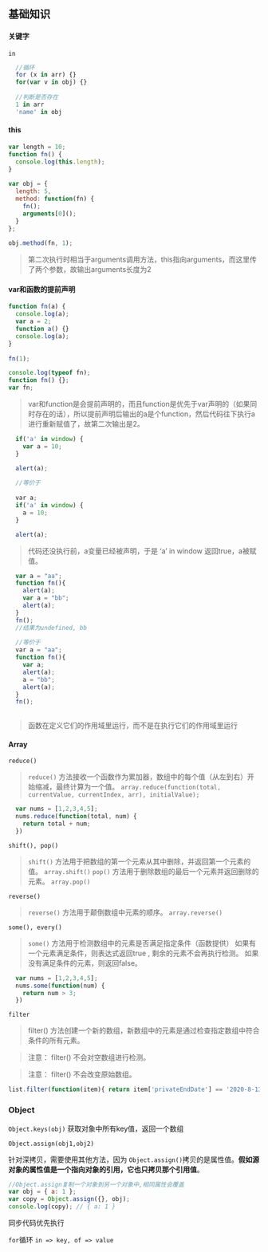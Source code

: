 ## 基础知识

#### 关键字
`in`
```js
  //循环
  for (x in arr) {}
  for(var v in obj) {}
  
  //判断是否存在
  1 in arr
  'name' in obj
```

#### this
```js
var length = 10;
function fn() {
  console.log(this.length);
}
 
var obj = {
  length: 5,
  method: function(fn) {
    fn();
    arguments[0]();
  }
};
 
obj.method(fn, 1);
```
> 第二次执行时相当于arguments调用方法，this指向arguments，而这里传了两个参数，故输出arguments长度为2

#### var和函数的提前声明
```js
function fn(a) {
  console.log(a); 
  var a = 2;
  function a() {}
  console.log(a); 
}
 
fn(1);
```

```js
console.log(typeof fn);
function fn() {};
var fn;
```
> var和function是会提前声明的，而且function是优先于var声明的（如果同时存在的话），所以提前声明后输出的a是个function，然后代码往下执行a进行重新赋值了，故第二次输出是2。

```js
  if('a' in window) {
    var a = 10;
  }

  alert(a);
  
  //等价于
  
  var a;
  if('a' in window) {
    a = 10;
  }

  alert(a);
```
> 代码还没执行前，a变量已经被声明，于是 ‘a’ in window 返回true，a被赋值。


```js
  var a = "aa";
  function fn(){
    alert(a);
    var a = "bb";
    alert(a);
  }
  fn();
  //结果为undefined, bb
  
  //等价于
  var a = "aa";
  function fn(){
    var a;
    alert(a);
    a = "bb";
    alert(a);
  }
  fn();
  
```
> 函数在定义它们的作用域里运行，而不是在执行它们的作用域里运行

#### Array
`reduce()`
> `reduce()` 方法接收一个函数作为累加器，数组中的每个值（从左到右）开始缩减，最终计算为一个值。
> `array.reduce(function(total, currentValue, currentIndex, arr), initialValue);`
```js
  var nums = [1,2,3,4,5];
  nums.reduce(function(total, num) {
    return total + num;
  })
```

`shift(), pop()`
> `shift()` 方法用于把数组的第一个元素从其中删除，并返回第一个元素的值。
> `array.shift()`
> `pop()` 方法用于删除数组的最后一个元素并返回删除的元素。
> `array.pop()`

`reverse()`
> `reverse()` 方法用于颠倒数组中元素的顺序。
> `array.reverse()`

`some(), every()` 
> `some()` 方法用于检测数组中的元素是否满足指定条件（函数提供）
  如果有一个元素满足条件，则表达式返回true , 剩余的元素不会再执行检测。
  如果没有满足条件的元素，则返回false。
```js
  var nums = [1,2,3,4,5];
  nums.some(function(num) {
    return num > 3;
  })
```
`filter`
> filter() 方法创建一个新的数组，新数组中的元素是通过检查指定数组中符合条件的所有元素。

> 注意： filter() 不会对空数组进行检测。

> 注意： filter() 不会改变原始数组。
```js
list.filter(function(item){ return item['privateEndDate'] == '2020-8-13' })
```

### Object

`Object.keys(obj)`  获取对象中所有key值，返回一个数组

 `Object.assign(obj1,obj2)`

针对深拷贝，需要使用其他方法，因为 `Object.assign()`拷贝的是属性值。**假如源对象的属性值是一个指向对象的引用，它也只拷贝那个引用值**。

```js
//Object.assign复制一个对象到另一个对象中,相同属性会覆盖
var obj = { a: 1 };
var copy = Object.assign({}, obj);
console.log(copy); // { a: 1 }
```

同步代码优先执行

`for`循环   `in => key, of => value`

